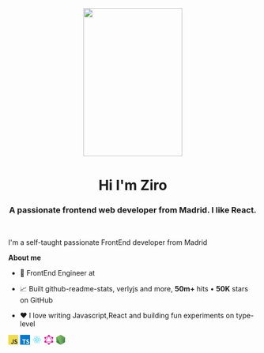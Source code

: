 <div id="header" align="center">
        <img src= "https://media.giphy.com/media/26tn33aiTi1jkl6H6/giphy.gif"
           width="200" height="300"  />
        <h1 align="center">Hi  I'm Ziro </h1>
        <h3 align="center">A passionate frontend web developer from Madrid. I like React.</h3>
    </div>
<br />

I'm a self-taught passionate FrontEnd developer from Madrid

**About me**

- 💼 FrontEnd Engineer at 

- 📈 Built github-readme-stats, verlyjs and more, **50m+** hits • **50K** stars on GitHub

- ❤️ I love writing Javascript,React and building fun experiments on type-level


<code><img height="20" alt="javascript" src="https://raw.githubusercontent.com/github/explore/80688e429a7d4ef2fca1e82350fe8e3517d3494d/topics/javascript/javascript.png"></code>
<code><img height="20" alt="typescript" src="https://raw.githubusercontent.com/github/explore/80688e429a7d4ef2fca1e82350fe8e3517d3494d/topics/typescript/typescript.png"></code>
<code><img height="20" alt="react" src="https://raw.githubusercontent.com/github/explore/80688e429a7d4ef2fca1e82350fe8e3517d3494d/topics/react/react.png"></code>
<code><img height="20" alt="graphql" src="https://raw.githubusercontent.com/github/explore/5c058a388828bb5fde0bcafd4bc867b5bb3f26f3/topics/graphql/graphql.png"></code>
<code><img height="20" alt="nodejs" src="https://raw.githubusercontent.com/github/explore/80688e429a7d4ef2fca1e82350fe8e3517d3494d/topics/nodejs/nodejs.png"></code>    





